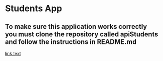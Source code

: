 # Students App
## To make sure this application works correctly you must clone the repository called apiStudents and follow the instructions in README.md
[link text](https://github.com/Melquine/apiStudents)
